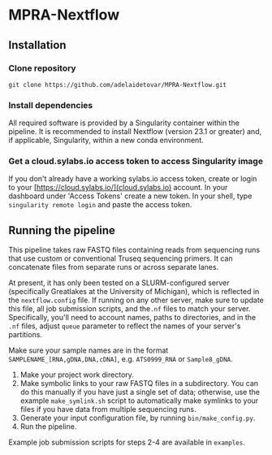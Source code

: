 # MPRA-Nextflow

## Installation

### Clone repository

    git clone https://github.com/adelaidetovar/MPRA-Nextflow.git

### Install dependencies
All required software is provided by a Singularity container within the pipeline. It is recommended to install Nextflow (version 23.1 or greater) and, if applicable, Singularity, within a new conda environment.

### Get a cloud.sylabs.io access token to access Singularity image
If you don't already have a working sylabs.io access token, create or login to your [https://cloud.sylabs.io/](cloud.sylabs.io) account. In your dashboard under 'Access Tokens' create a new token. In your shell, type `singularity remote login` and paste the access token.

## Running the pipeline
This pipeline takes raw FASTQ files containing reads from sequencing runs that use custom or conventional Truseq sequencing primers. It can concatenate files from separate runs or across separate lanes.

At present, it has only been tested on a SLURM-configured server (specifically Greatlakes at the University of Michigan), which is reflected in the `nextflow.config` file. If running on any other server, make sure to update this file, all job submission scripts, and the`.nf` files to match your server. Specifically, you'll need to account names, paths to directories, and in the `.nf` files, adjust `queue` parameter to reflect the names of your server's partitions.

Make sure your sample names are in the format `SAMPLENAME_[RNA,gDNA,DNA,cDNA]`, e.g. `ATS0999_RNA` or `Sample8_gDNA`.

1. Make your project work directory.
2. Make symbolic links to your raw FASTQ files in a subdirectory. You can do this manually if you have just a single set of data; otherwise, use the example `make_symlink.sh` script to automatically make symlinks to your files if you have data from multiple sequencing runs.
3. Generate your input configuration file, by running `bin/make_config.py`.
4. Run the pipeline.

Example job submission scripts for steps 2-4 are available in `examples`.
